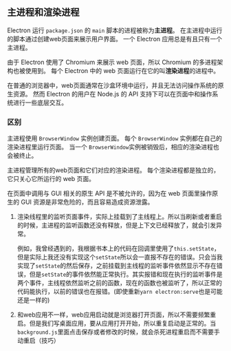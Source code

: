 ## 主进程和渲染进程

Electron 运行 `package.json` 的 `main` 脚本的进程被称为**主进程**。 在主进程中运行的脚本通过创建web页面来展示用户界面。 一个 Electron 应用总是有且只有一个主进程。

由于 Electron 使用了 Chromium 来展示 web 页面，所以 Chromium 的多进程架构也被使用到。 每个 Electron 中的 web 页面运行在它的叫**渲染进程**的进程中。

在普通的浏览器中，web页面通常在沙盒环境中运行，并且无法访问操作系统的原生资源。 然而 Electron 的用户在 Node.js 的 API 支持下可以在页面中和操作系统进行一些底层交互。

### 区别

主进程使用 `BrowserWindow` 实例创建页面。 每个 `BrowserWindow` 实例都在自己的渲染进程里运行页面。 当一个 `BrowserWindow`实例被销毁后，相应的渲染进程也会被终止。

主进程管理所有的web页面和它们对应的渲染进程。 每个渲染进程都是独立的，它只关心它所运行的 web 页面。

在页面中调用与 GUI 相关的原生 API 是不被允许的，因为在 web 页面里操作原生的 GUI 资源是非常危险的，而且容易造成资源泄露。



1. 渲染线程里的监听页面事件，实际上挂载到了主线程上。所以当刷新或者重启的时候，主进程的监听函数还没有释放，但是上下文已经释放了，就会引发异常。

   例如，我曾经遇到的，我根据书本上的代码在回调里使用了`this.setState`，但是实际上我还没有实现这个`setState`所以会一直报不存在的错误。只会当我实现了`setState`的然后保存，之前挂载到主线程的监听事件依然显示不存在错误，但是`setState`的事件依然能正常执行。其实报错和现在执行的监听事件是两个事件，主线程依然监听之前的函数，现在的函数也被监听了，所以正常的代码能执行，以前的错误也在报错。(即使重新`yarn electron:serve`也是可能还是一样的)

2. 和web应用不一样，web应用启动就是浏览器打开页面，所以不需要频繁重启。但是我们写桌面应用，要从应用打开开始，所以重复启动是正常的。当`background.js`里面点击保存或者修改的时候，就会杀死进程重启而不需要手动重启（技巧）

